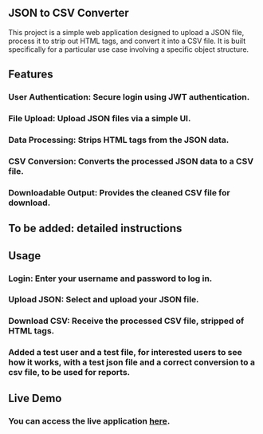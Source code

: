 ## JSON to CSV Converter

This project is a simple web application designed to upload a JSON file, process it to strip out HTML tags, and convert it into a CSV file. It is built specifically for a particular use case involving a specific object structure.

## Features

### User Authentication: Secure login using JWT authentication.
### File Upload: Upload JSON files via a simple UI.
### Data Processing: Strips HTML tags from the JSON data.
### CSV Conversion: Converts the processed JSON data to a CSV file.
### Downloadable Output: Provides the cleaned CSV file for download.
## To be added: detailed instructions

## Usage

### Login: Enter your username and password to log in.
### Upload JSON: Select and upload your JSON file.
### Download CSV: Receive the processed CSV file, stripped of HTML tags.

### Added a test user and a test file, for interested users to see how it works, with a test json file and a correct conversion to a csv file, to be used for reports.

## Live Demo

### You can access the live application [here](https://json-csv-two.vercel.app/).
